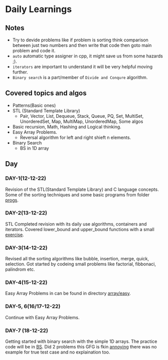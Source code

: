 # Daily Learnings

## Notes
- Try to devide problems like if problem is sorting think comparison between just two numbers and then write that code then goto main problem and code it.
- `auto` automatic type assigner in cpp, it might save us from some hazards ;).
- `iterators` are important to understand it will be very helpful moving further.
- `Binary search` is a part/member of `Divide and Conqure` algorithm.


## Covered topics and algos
- Patterns(Basic ones)
- STL (Standard Template Library)
  - Pair, Vector, List, Dequeue, Stack, Queue, PQ, Set, MultiSet, UnorderedSet, Map, MultiMap, UnorderedMap, Some algos
- Basic recursion, Math, Hashing and Logical thinking.
- Easy Array Problems.
  - Reversal algorithm for left and right shieft n elements.
- Binary Search
  - BS in 1D array

## Day

### DAY-1(12-12-22)
Revision of the STL(Standard Template Library) and C language concepts.
Some of the sorting techniques and some basic programs from folder [progs](https://github.com/devdutt6/CPP/tree/main/progs).

### DAY-2(13-12-22)
STL Completed revision with its daily use algorithms, containers and iterators.
Covered lower_bound and upper_bound functions with a small [exercise](https://github.com/devdutt6/CPP/tree/main/stl/bound_exercise.cpp).

### DAY-3(14-12-22)
Revised all the sorting algorithms like bubble, insertion, merge, quick, selection.
Got started by codeing small problems like factorial, fibbonaci, palindrom etc.

### DAY-4(15-12-22)
Easy Array Problems in can be found in directory [array/easy](https://github.com/devdutt6/CPP/tree/main/array/easy).

### DAY-5, 6(16/17-12-22)
Continue with Easy Array Problems.

### DAY-7 (18-12-22)
Getting started with binary search with the simple 1D arrays. The practice code will be in [BS](https://github.com/devdutt6/CPP/tree/main/BS). Did 2 problems this GFG is fkin [annoying](https://practice.geeksforgeeks.org/problems/floor-in-a-sorted-array-1587115620/1?track=DSASP-Searching&amp%3BbatchId=154&utm_source=youtube&utm_medium=collab_striver_ytdescription&utm_campaign=floor-in-a-sorted-array) there was no example for true test case and no explaination too.

